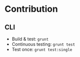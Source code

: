 
# Contribution

## CLI

- Build & test: `grunt`
- Continuous testing: `grunt test`
- Test once: `grunt test:single`
